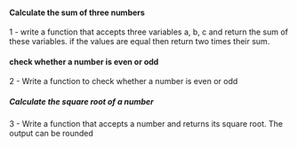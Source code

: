 #### Calculate the sum of three numbers
1 - write a function that accepts three variables a, b, c and return the sum of these variables. if the values are equal then return two times their sum.


#### check whether a number is even or odd
2 - Write a function to check whether a number is even or odd


##### Calculate the square root of a number
3 - Write a function that accepts a number and returns its square root. The output can be rounded


